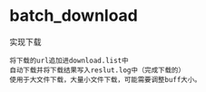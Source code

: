 # batch_download

实现下载

    将下载的url追加进download.list中
    自动下载并将下载结果写入reslut.log中（完成下载的）
    使用于大文件下载，大量小文件下载，可能需要调整buff大小。
